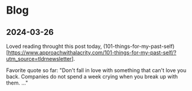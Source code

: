 # Blog

## 2024-03-26

Loved reading throught this post today, (101-things-for-my-past-self)[https://www.approachwithalacrity.com/101-things-for-my-past-self/?utm_source=tldrnewsletter].

Favorite quote so far: "Don't fall in love with something that can't love you back. Companies do not spend a week crying when you break up with them. ..."
